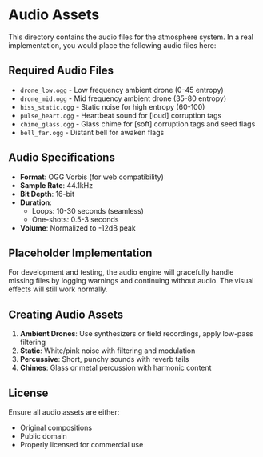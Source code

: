 # Audio Assets

This directory contains the audio files for the atmosphere system. In a real implementation, you would place the following audio files here:

## Required Audio Files

- `drone_low.ogg` - Low frequency ambient drone (0-45 entropy)
- `drone_mid.ogg` - Mid frequency ambient drone (35-80 entropy)  
- `hiss_static.ogg` - Static noise for high entropy (60-100)
- `pulse_heart.ogg` - Heartbeat sound for [loud] corruption tags
- `chime_glass.ogg` - Glass chime for [soft] corruption tags and seed flags
- `bell_far.ogg` - Distant bell for awaken flags

## Audio Specifications

- **Format**: OGG Vorbis (for web compatibility)
- **Sample Rate**: 44.1kHz
- **Bit Depth**: 16-bit
- **Duration**: 
  - Loops: 10-30 seconds (seamless)
  - One-shots: 0.5-3 seconds
- **Volume**: Normalized to -12dB peak

## Placeholder Implementation

For development and testing, the audio engine will gracefully handle missing files by logging warnings and continuing without audio. The visual effects will still work normally.

## Creating Audio Assets

1. **Ambient Drones**: Use synthesizers or field recordings, apply low-pass filtering
2. **Static**: White/pink noise with filtering and modulation
3. **Percussive**: Short, punchy sounds with reverb tails
4. **Chimes**: Glass or metal percussion with harmonic content

## License

Ensure all audio assets are either:
- Original compositions
- Public domain
- Properly licensed for commercial use
